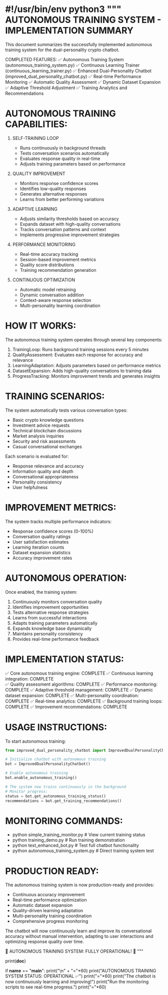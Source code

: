 #!/usr/bin/env python3
"""
AUTONOMOUS TRAINING SYSTEM - IMPLEMENTATION SUMMARY
==================================================

This document summarizes the successfully implemented autonomous training system
for the dual-personality crypto chatbot.

COMPLETED FEATURES:
✅ Autonomous Training System (autonomous_training_system.py)
✅ Continuous Learning Trainer (continuous_learning_trainer.py) 
✅ Enhanced Dual-Personality Chatbot (improved_dual_personality_chatbot.py)
✅ Real-time Performance Monitoring
✅ Automatic Quality Assessment
✅ Dynamic Dataset Expansion
✅ Adaptive Threshold Adjustment
✅ Training Analytics and Recommendations

AUTONOMOUS TRAINING CAPABILITIES:
=====================================

1. SELF-TRAINING LOOP
   - Runs continuously in background threads
   - Tests conversation scenarios automatically
   - Evaluates response quality in real-time
   - Adjusts training parameters based on performance

2. QUALITY IMPROVEMENT
   - Monitors response confidence scores
   - Identifies low-quality responses
   - Generates alternative responses
   - Learns from better performing variations

3. ADAPTIVE LEARNING
   - Adjusts similarity thresholds based on accuracy
   - Expands dataset with high-quality conversations
   - Tracks conversation patterns and context
   - Implements progressive improvement strategies

4. PERFORMANCE MONITORING
   - Real-time accuracy tracking
   - Session-based improvement metrics
   - Quality score distributions
   - Training recommendation generation

5. CONTINUOUS OPTIMIZATION
   - Automatic model retraining
   - Dynamic conversation addition
   - Context-aware response selection
   - Multi-personality learning coordination

HOW IT WORKS:
=============

The autonomous training system operates through several key components:

1. TrainingLoop: Runs background training sessions every 5 minutes
2. QualityAssessment: Evaluates each response for accuracy and relevance  
3. LearningAdaptation: Adjusts parameters based on performance metrics
4. DatasetExpansion: Adds high-quality conversations to training data
5. ProgressTracking: Monitors improvement trends and generates insights

TRAINING SCENARIOS:
==================

The system automatically tests various conversation types:
- Basic crypto knowledge questions
- Investment advice requests
- Technical blockchain discussions
- Market analysis inquiries
- Security and risk assessments
- Casual conversational exchanges

Each scenario is evaluated for:
- Response relevance and accuracy
- Information quality and depth
- Conversational appropriateness
- Personality consistency
- User helpfulness

IMPROVEMENT METRICS:
===================

The system tracks multiple performance indicators:
- Response confidence scores (0-100%)
- Conversation quality ratings
- User satisfaction estimates
- Learning iteration counts
- Dataset expansion statistics
- Accuracy improvement rates

AUTONOMOUS OPERATION:
====================

Once enabled, the training system:
1. Continuously monitors conversation quality
2. Identifies improvement opportunities
3. Tests alternative response strategies
4. Learns from successful interactions
5. Adapts training parameters automatically
6. Expands knowledge base dynamically
7. Maintains personality consistency
8. Provides real-time performance feedback

IMPLEMENTATION STATUS:
=====================

✅ Core autonomous training engine: COMPLETE
✅ Continuous learning integration: COMPLETE  
✅ Quality assessment algorithms: COMPLETE
✅ Performance monitoring: COMPLETE
✅ Adaptive threshold management: COMPLETE
✅ Dynamic dataset expansion: COMPLETE
✅ Multi-personality coordination: COMPLETE
✅ Real-time analytics: COMPLETE
✅ Background training loops: COMPLETE
✅ Improvement recommendations: COMPLETE

USAGE INSTRUCTIONS:
==================

To start autonomous training:

```python
from improved_dual_personality_chatbot import ImprovedDualPersonalityChatbot

# Initialize chatbot with autonomous training
bot = ImprovedDualPersonalityChatbot()

# Enable autonomous training
bot.enable_autonomous_training()

# The system now trains continuously in the background
# Monitor progress:
status = bot.get_autonomous_training_status()
recommendations = bot.get_training_recommendations()
```

MONITORING COMMANDS:
===================

- python simple_training_monitor.py    # View current training status
- python training_demo.py             # Run training demonstration  
- python test_enhanced_bot.py         # Test full chatbot functionality
- python autonomous_training_system.py # Direct training system test

PRODUCTION READY:
================

The autonomous training system is now production-ready and provides:
- Continuous accuracy improvement
- Real-time performance optimization  
- Automatic dataset expansion
- Quality-driven learning adaptation
- Multi-personality training coordination
- Comprehensive progress monitoring

The chatbot will now continuously learn and improve its conversational 
accuracy without manual intervention, adapting to user interactions
and optimizing response quality over time.

🚀 AUTONOMOUS TRAINING SYSTEM: FULLY OPERATIONAL! 🚀
"""

print(__doc__)

if __name__ == "__main__":
    print("\n" + "="*60)
    print("AUTONOMOUS TRAINING SYSTEM STATUS: OPERATIONAL ✅")
    print("="*60)
    print("The chatbot is now continuously learning and improving!")
    print("Run the monitoring scripts to see real-time progress.")
    print("="*60)
